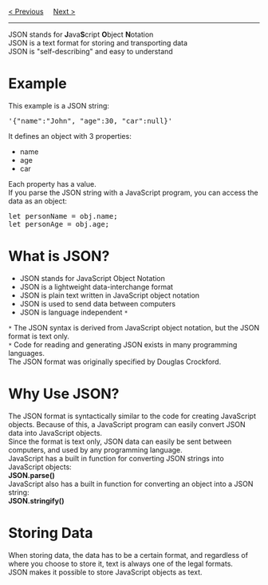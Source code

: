 <a href="/JS/JSON/Main.md">&lt; Previous</a>
&nbsp;&nbsp;&nbsp;
<a href="/JS/JSON/Syntax.md">Next &gt;</a>
<hr>
JSON stands for <b>J</b>ava<b>S</b>cript <b>O</b>bject <b>N</b>otation
<br>
JSON is a text format for storing and transporting data
<br>
JSON is "self-describing" and easy to understand
<h1>Example</h1>
This example is a JSON string:
<pre>'{"name":"John", "age":30, "car":null}'</pre>
It defines an object with 3 properties:
<ul>
  <li>name</li>
  <li>age</li>
  <li>car</li>
</ul>
Each property has a value.
<br>
If you parse the JSON string with a JavaScript program, you can access the data as an object:
<pre>
let personName = obj.name;
let personAge = obj.age;
</pre>
<h1>What is JSON?</h1>
<ul>
  <li>JSON stands for JavaScript Object Notation</li>
  <li>JSON is a lightweight data-interchange format</li>
  <li>JSON is plain text written in JavaScript object notation</li>
  <li>JSON is used to send data between computers</li>
  <li>JSON is language independent <code>*</code></li>
</ul>
<code>*</code> The JSON syntax is derived from JavaScript object notation, but the JSON format is text only.
<br>
<code>*</code> Code for reading and generating JSON exists in many programming languages.
<br>
The JSON format was originally specified by Douglas Crockford.
<h1>Why Use JSON?</h1>
The JSON format is syntactically similar to the code for creating JavaScript objects. Because of this, a JavaScript program can easily convert JSON data into JavaScript objects.
<br>
Since the format is text only, JSON data can easily be sent between computers, and used by any programming language.
<br>
JavaScript has a built in function for converting JSON strings into JavaScript objects:
<br>
<b>JSON.parse()</b>
<br>
JavaScript also has a built in function for converting an object into a JSON string:
<br>
<b>JSON.stringify()</b>
<h1>Storing Data</h1>
When storing data, the data has to be a certain format, and regardless of where you choose to store it, text is always one of the legal formats.
<br>
JSON makes it possible to store JavaScript objects as text.
